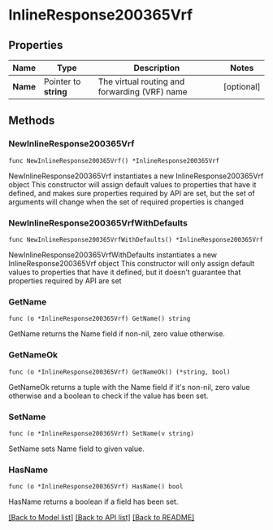 # InlineResponse200365Vrf

## Properties

Name | Type | Description | Notes
------------ | ------------- | ------------- | -------------
**Name** | Pointer to **string** | The virtual routing and forwarding (VRF) name | [optional] 

## Methods

### NewInlineResponse200365Vrf

`func NewInlineResponse200365Vrf() *InlineResponse200365Vrf`

NewInlineResponse200365Vrf instantiates a new InlineResponse200365Vrf object
This constructor will assign default values to properties that have it defined,
and makes sure properties required by API are set, but the set of arguments
will change when the set of required properties is changed

### NewInlineResponse200365VrfWithDefaults

`func NewInlineResponse200365VrfWithDefaults() *InlineResponse200365Vrf`

NewInlineResponse200365VrfWithDefaults instantiates a new InlineResponse200365Vrf object
This constructor will only assign default values to properties that have it defined,
but it doesn't guarantee that properties required by API are set

### GetName

`func (o *InlineResponse200365Vrf) GetName() string`

GetName returns the Name field if non-nil, zero value otherwise.

### GetNameOk

`func (o *InlineResponse200365Vrf) GetNameOk() (*string, bool)`

GetNameOk returns a tuple with the Name field if it's non-nil, zero value otherwise
and a boolean to check if the value has been set.

### SetName

`func (o *InlineResponse200365Vrf) SetName(v string)`

SetName sets Name field to given value.

### HasName

`func (o *InlineResponse200365Vrf) HasName() bool`

HasName returns a boolean if a field has been set.


[[Back to Model list]](../README.md#documentation-for-models) [[Back to API list]](../README.md#documentation-for-api-endpoints) [[Back to README]](../README.md)



